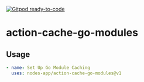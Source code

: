[![Gitpod ready-to-code](https://img.shields.io/badge/Gitpod-ready--to--code-908a85?logo=gitpod)](https://gitpod.io/#https://github.com/nodes-app/action-cache-go-modules)

# action-cache-go-modules

## Usage

```yml
- name: Set Up Go Module Caching
  uses: nodes-app/action-cache-go-modules@v1
```
